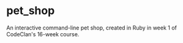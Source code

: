 # pet_shop
An interactive command-line pet shop, created in Ruby in week 1 of CodeClan's 16-week course.
